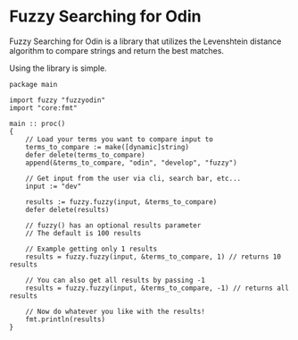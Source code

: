 # Fuzzy Searching for Odin

Fuzzy Searching for Odin is a library that utilizes the Levenshtein distance algorithm to compare strings and return the best matches. 

Using the library is simple.

```odin
package main

import fuzzy "fuzzyodin"
import "core:fmt"

main :: proc()
{
    // Load your terms you want to compare input to
    terms_to_compare := make([dynamic]string)
    defer delete(terms_to_compare)
    append(&terms_to_compare, "odin", "develop", "fuzzy")

    // Get input from the user via cli, search bar, etc...
    input := "dev"

    results := fuzzy.fuzzy(input, &terms_to_compare)
    defer delete(results)

    // fuzzy() has an optional results parameter
    // The default is 100 results

    // Example getting only 1 results
    results = fuzzy.fuzzy(input, &terms_to_compare, 1) // returns 10 results

    // You can also get all results by passing -1
    results = fuzzy.fuzzy(input, &terms_to_compare, -1) // returns all results

    // Now do whatever you like with the results!
    fmt.println(results)
}
```